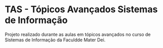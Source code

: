 # TAS - Tópicos Avançados Sistemas de Informação

Projeto realizado durante as aulas em tópicos avançados no curso de Sistemas de Informação da Faculdde Mater Dei.
